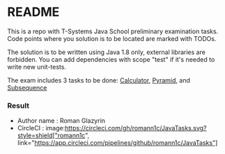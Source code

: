 # README #

This is a repo with T-Systems Java School preliminary examination tasks.
Code points where you solution is to be located are marked with TODOs.

The solution is to be written using Java 1.8 only, external libraries are forbidden. 
You can add dependencies with scope "test" if it's needed to write new unit-tests.

The exam includes 3 tasks to be done: [Calculator](/tasks/Calculator.md), [Pyramid](/tasks/Pyramid.md), and 
[Subsequence](/tasks/Subsequence.md)

### Result ###

* Author name : Roman Glazyrin
* CircleCI : image:https://circleci.com/gh/romann1c/JavaTasks.svg?style=shield["romann1c", link="https://app.circleci.com/pipelines/github/romann1c/JavaTasks"]
